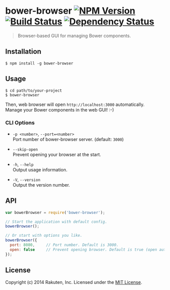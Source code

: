# bower-browser [![NPM Version][npm-image]][npm-url] [![Build Status][travis-image]][travis-url] [![Dependency Status][deps-image]][deps-url]

> Browser-based GUI for managing Bower components.

## Installation

```shell
$ npm install -g bower-browser
```

## Usage

```shell
$ cd path/to/your-project
$ bower-browser
```

Then, web browser will open `http://localhost:3000` automatically.  
Manage your Bower components in the web GUI! :-)

### CLI Options
* `-p <number>`, `--port=<number>`  
  Port number of bower-browser server. (default: `3000`)

* `--skip-open`  
  Prevent opening your browser at the start.

* `-h`, `--help`  
  Output usage information.

* `-V`, `--version`  
  Output the version number.

## API

```javascript
var bowerBrowser = require('bower-browser');

// Start the application with default config.
bowerBrowser();

// Or start with options you like.
bowerBrowser({
  port: 8080,     // Port number. Default is 3000.
  open: false     // Prevent opening browser. Default is true (open automatically).
});
```

## License
Copyright (c) 2014 Rakuten, Inc. Licensed under the [MIT License](LICENSE).

[npm-image]: https://img.shields.io/npm/v/bower-browser.svg?style=flat
[npm-url]: https://www.npmjs.org/package/bower-browser
[travis-image]: https://img.shields.io/travis/rakuten-frontend/bower-browser/master.svg?style=flat
[travis-url]: https://travis-ci.org/rakuten-frontend/bower-browser
[deps-image]: http://img.shields.io/david/rakuten-frontend/bower-browser.svg?style=flat
[deps-url]: https://david-dm.org/rakuten-frontend/bower-browser
